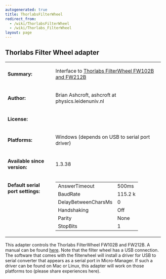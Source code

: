 ```yaml
---
autogenerated: true
title: ThorlabsFilterWheel
redirect_from:
  - /wiki/ThorlabsFilterWheel
  - /wiki/Thorlabs_FilterWheel
layout: page
---
```


## Thorlabs Filter Wheel adapter

<table cellspacing=3>
<tr>
<td markdown="1">

**Summary:**

</td>
<td markdown="1" valign="top">

Interface to [Thorlabs FilterWheel FW102B and
FW212B](http://www.thorlabs.com/NewGroupPage9.cfm?ObjectGroup_ID=988)

</td>
</tr>
<tr>
<td markdown="1">

**Author:**

</td>
<td markdown="1">

Brian Ashcroft, ashcroft at physics.leidenuniv.nl

</td>
</tr>
<tr>
<td markdown="1">

**License:**

</td>
<td markdown="1">
</td>
</tr>
<tr>
<td markdown="1">

**Platforms:**

</td>
<td markdown="1">

Windows (depends on USB to serial port driver)

</td>
</tr>
<tr>
<td markdown="1">

**Available since version:**

</td>
<td markdown="1">

1.3.38

</td>
</tr>
<tr>
<td markdown="1" valign=top>

**Default serial port settings:**

</td>
<td markdown="1" valign=top>

|                     |         |
|---------------------|---------|
| AnswerTimeout       | 500ms   |
| BaudRate            | 115.2 k |
| DelayBetweenCharsMs | 0       |
| Handshaking         | Off     |
| Parity              | None    |
| StopBits            | 1       |

</td>
</tr>
</table>


This adapter controls the Thorlabs FilterWheel FW102B and FW212B. A
manual can be found
[here](http://www.thorlabs.com/Thorcat/16600/16667-D02.pdf). Note that
the filter wheel has a USB connection. The software that comes with the
filterwheel will install a driver for USB to serial converter that
appears as a serial port in Micro-Manager. If such a driver can be found
on Mac or Linux, this adapter will work on those platforms too (please
share experiences here).
